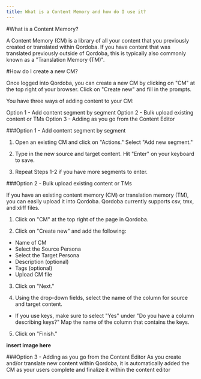 ```yaml
---
title: What is a Content Memory and how do I use it?
---
```


#What is a Content Memory?

A Content Memory (CM) is a library of all your content that you previously created or translated within Qordoba. If you have content that was translated previously outside of Qordoba, this is typically also commonly known as a "Translation Memory (TM)". 


#How do I create a new CM?

Once logged into Qordoba, you can create a new CM by clicking on "CM" at the top right of your browser. Click on "Create new" and fill in the prompts.

You have three ways of adding content to your CM:

Option 1 - Add content segment by segment
Option 2 - Bulk upload existing content or TMs
Option 3 - Adding as you go from the Content Editor 


###Option 1 - Add content segment by segment

1. Open an existing CM and click on "Actions." Select "Add new segment."

2. Type in the new source and target content. Hit "Enter" on your keyboard to save.

3. Repeat Steps 1-2 if you have more segments to enter.


###Option 2 - Bulk upload existing content or TMs

If you have an existing content memory (CM) or translation memory (TM), you can easily upload it into Qordoba. Qordoba currently supports csv, tmx, and xliff files.

1. Click on "CM" at the top right of the page in Qordoba.

2. Click on "Create new" and add the following:

  - Name of CM
  - Select the Source Persona
  - Select the Target Persona
  - Description (optional)
  - Tags (optional)
  - Upload CM file

3. Click on "Next."

4. Using the drop-down fields, select the name of the column for source and target content. 

  - If you use keys, make sure to select "Yes" under "Do you have a column describing keys?" Map the name of the column that contains the keys.

5. Click on "Finish."

**insert image here**

###Option 3 - Adding as you go from the Content Editor 
As you create and/or translate new content within Qordoba, it is automatically added the CM as your users complete and finalize it within the content editor
